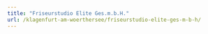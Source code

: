 ```yaml
---
title: "Friseurstudio Elite Ges.m.b.H."
url: /klagenfurt-am-woerthersee/friseurstudio-elite-ges-m-b-h/
---
```

